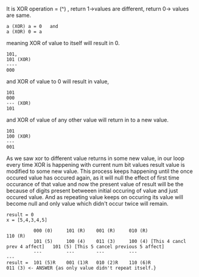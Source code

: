 It is XOR operation = (^) , return 1->values are different,
                            return 0-> values are same.
    
    a (XOR) a = 0   and 
    a (XOR) 0 = a
    
meaning XOR of value to itself will result in 0.

    101,
    101 (XOR)
    ----
    000
        
and XOR of value to 0 will result in value,

    101
    000
    --- (XOR)
    101

        
and XOR of value of  any other value will return in to a new value.

    101
    100 (XOR)
    ---
    001
        
As we saw xor to different value returns in some new value, in our loop every time XOR is happening with current num bit values result value is modified to some new value. 
This process keeps happening until the once occured value has occured again, as it will null the effect of first time occurance of that value and now the present value of result will be the because of digits present betweeen initial occuring of value and just occured value. And as repeating value keeps on occuring its value will become null and only value which didn't occur twice will remain.
    
    result = 0
    x = [5,4,3,4,5]
    
              000 (0)     101 (R)    001 (R)     010 (R)                                110 (R) 
              101 (5)     100 (4)    011 (3)     100 (4) [This 4 cancl prev 4 affect]   101 (5) [This 5 cancel previous 5 affect]
              ---         ---        ---         ---                                    ---
    result =  101 (5)R    001 (1)R   010 (2)R    110 (6)R                               011 (3) <- ANSWER {as only value didn't repeat itself.}
